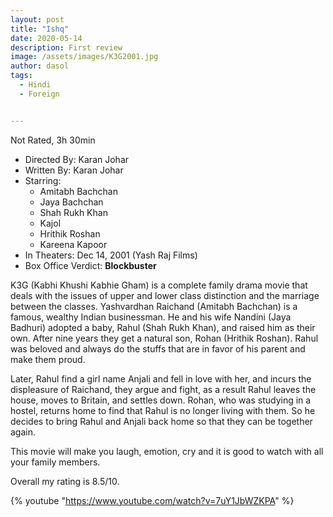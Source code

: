 ```yaml
---
layout: post
title: "Ishq"
date: 2020-05-14
description: First review
image: /assets/images/K3G2001.jpg
author: dasol
tags:
  - Hindi
  - Foreign


---
```


Not Rated, 3h 30min

- Directed By: Karan Johar
- Written By: Karan Johar
- Starring:
  - Amitabh Bachchan
  - Jaya Bachchan
  - Shah Rukh Khan
  - Kajol
  - Hrithik Roshan
  - Kareena Kapoor
- In Theaters: Dec 14, 2001 (Yash Raj Films)
- Box Office Verdict: **Blockbuster**

K3G (Kabhi Khushi Kabhie Gham) is a complete family drama movie that deals with the issues of upper and lower class distinction and the marriage between the classes. Yashvardhan Raichand (Amitabh Bachchan) is a famous, wealthy Indian businessman. He and his wife Nandini (Jaya Badhuri) adopted a baby, Rahul (Shah Rukh Khan), and raised him as their own. After nine years they get a natural son, Rohan (Hrithik Roshan). Rahul was beloved and always do the stuffs that are in favor of his parent and make them proud.

Later, Rahul find a girl name Anjali and fell in love with her, and incurs the displeasure of Raichand, they argue and fight, as a result Rahul leaves the house, moves to Britain, and settles down.  Rohan, who was studying in a hostel, returns home to find that Rahul is no longer living with them. So he decides to bring Rahul and Anjali back home so that they can be together again. 

This movie will make you laugh, emotion, cry and it is good to watch with all your family members.

Overall my rating is 8.5/10. 

{% youtube "https://www.youtube.com/watch?v=7uY1JbWZKPA" %}

